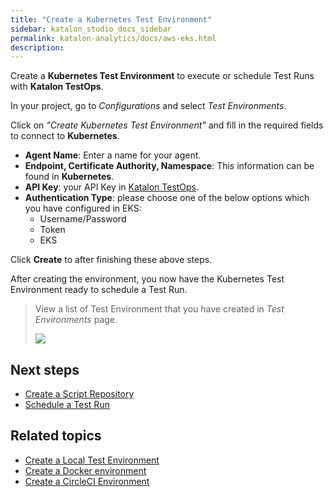 ```yaml
---
title: "Create a Kubernetes Test Environment" 
sidebar: katalon_studio_docs_sidebar
permalink: katalon-analytics/docs/aws-eks.html 
description: 
---
```


Create a **Kubernetes Test Environment** to execute or schedule Test Runs with **Katalon TestOps**.

In your project, go to *Configurations* and select *Test Environments*.

Click on *"Create Kubernetes Test Environment"* and fill in the required fields to connect to **Kubernetes**.

- **Agent Name**: Enter a name for your agent.
- **Endpoint, Certificate Authority, Namespace**: This information can be found in **Kubernetes**.
- **API Key**: your API Key in [Katalon TestOps](https://analytics.katalon.com/user/apikey).
- **Authentication Type**: please choose one of the below options which you have configured in EKS:
  - Username/Password
  - Token
  - EKS

Click **Create** to after finishing these above steps.

After creating the environment, you now have the Kubernetes Test Environment ready to schedule a Test Run.

> View a list of Test Environment that you have created in *Test Environments* page.
>
><img src="https://github.com/katalon-studio/docs-images/blob/master/katalon-analytics/docs/aws-eks/Kubernetes-test-environment.png" width="" height="">

## Next steps

- [Create a Script Repository](/katalon-analytics/docs/code-repo)
- [Schedule a Test Run](/katalon-analytics/docs/kt-scheduler)


## Related topics

- [Create a Local Test Environment](https://docs.katalon.com/katalon-analytics/docs/agents.html)
- [Create a Docker environment](https://docs.katalon.com/katalon-analytics/docs/docker.html)
- [Create a CircleCI Environment](https://docs.katalon.com/katalon-analytics/docs/circleci.html)
